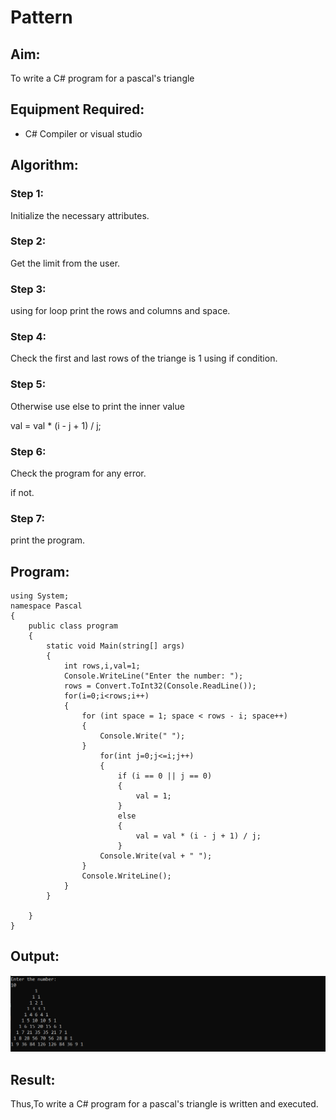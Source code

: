 # Pattern

## Aim:
To write a C# program for a pascal's triangle

## Equipment Required:
 * C# Compiler or visual studio 
## Algorithm:
### Step 1: 
Initialize the necessary attributes.
### Step 2:
Get the limit from the user.
### Step 3:
using for loop print the rows and columns and space.
### Step 4:
Check the first and last rows of the triange is 1 using if condition.
### Step 5:
Otherwise use else to print the inner value

val = val * (i - j + 1) / j;
### Step 6:
Check the program for any error.

if not.
### Step 7:
print the program.
## Program:
```
using System;
namespace Pascal
{
    public class program
    {
        static void Main(string[] args)
        {
            int rows,i,val=1;
            Console.WriteLine("Enter the number: ");
            rows = Convert.ToInt32(Console.ReadLine());
            for(i=0;i<rows;i++)
            {
                for (int space = 1; space < rows - i; space++)
                {
                    Console.Write(" ");
                }
                    for(int j=0;j<=i;j++)
                    {
                        if (i == 0 || j == 0)
                        {
                            val = 1;
                        }
                        else
                        {
                            val = val * (i - j + 1) / j;
                        }
                    Console.Write(val + " ");
                }
                Console.WriteLine();
            }
        }

    }
}
```
## Output:
![output](s1.png)

## Result:
Thus,To write a C# program for a pascal's triangle is written and executed.